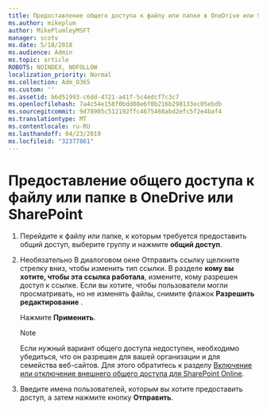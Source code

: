 ```yaml
---
title: Предоставление общего доступа к файлу или папке в OneDrive или SharePoint
ms.author: mikeplum
author: MikePlumleyMSFT
manager: scotv
ms.date: 5/18/2018
ms.audience: Admin
ms.topic: article
ROBOTS: NOINDEX, NOFOLLOW
localization_priority: Normal
ms.collection: Adm_O365
ms.custom: ''
ms.assetid: b6d51993-c6dd-4721-a41f-5c4edcf7c3c7
ms.openlocfilehash: 7a4c54e158f0bdd08e6f0b216b298133ec05ebdb
ms.sourcegitcommit: 9d78905c512192ffc4675468abd2efc5f2e4baf4
ms.translationtype: MT
ms.contentlocale: ru-RU
ms.lasthandoff: 04/23/2019
ms.locfileid: "32377861"
---
```

# <a name="share-a-file-or-folder-in-onedrive-or-sharepoint"></a>Предоставление общего доступа к файлу или папке в OneDrive или SharePoint

1. Перейдите к файлу или папке, к которым требуется предоставить общий доступ, выберите группу и нажмите **общий доступ**.
    
2. Необязательно В диалоговом окне Отправить ссылку щелкните стрелку вниз, чтобы изменить тип ссылки. В разделе **кому вы хотите, чтобы эта ссылка работала**, измените, кому разрешен доступ к ссылке. Если вы хотите, чтобы пользователи могли просматривать, но не изменять файлы, снимите флажок **Разрешить редактирование** . 
    
    Нажмите **Применить**.
    
    > [!NOTE]
    > Если нужный вариант общего доступа недоступен, необходимо убедиться, что он разрешен для вашей организации и для семейства веб-сайтов. Для этого обратитесь к разделу [Включение или отключение внешнего общего доступа для SharePoint Online](https://go.microsoft.com/fwlink/?linkid=866426). 
  
3. Введите имена пользователей, которым вы хотите предоставить доступ, а затем нажмите кнопку **Отправить**.
    

